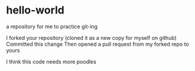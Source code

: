 # hello-world
a repository for me to practice git-ing

I forked your repository (cloned it as a new copy for myself on github)
Committed this change
Then opened a pull request from my forked repo to yours

I think this code needs more poodles
